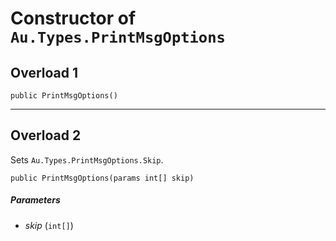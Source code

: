 # Constructor of `Au.Types.PrintMsgOptions`

## Overload 1

```
public PrintMsgOptions()
```

* * *

## Overload 2

Sets `Au.Types.PrintMsgOptions.Skip`.

```
public PrintMsgOptions(params int[] skip)
```

##### Parameters

- *skip*  (`int[]`)